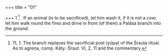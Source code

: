+++
title = "01"

+++
1 [^1] . If an animal (is to be sacrificed), let him wash it, if it is not a cow; let him walk round the fires and drive in front (of them) a Palāśa branch into the ground.


[^1]:  11, 1. The branch replaces the sacrificial post (yūpa) of the Śrauta ritual. As to agreṇa, comp. Kāty.-Śraut. VI, 2, 11 and the commentary.
